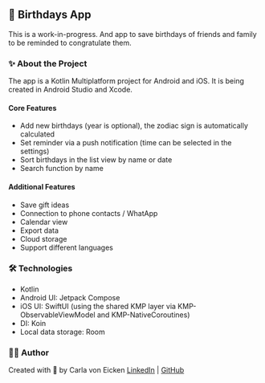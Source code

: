 ## 🎂 Birthdays App

This is a work-in-progress. And app to save birthdays of friends and family to be reminded to congratulate them.

### ✨ About the Project

The app is a Kotlin Multiplatform project for Android and iOS. It is being created in Android Studio and Xcode. 

#### Core Features

- Add new birthdays (year is optional), the zodiac sign is automatically calculated
- Set reminder via a push notification (time can be selected in the settings)
- Sort birthdays in the list view by name or date
- Search function by name

#### Additional Features

- Save gift ideas
- Connection to phone contacts / WhatApp
- Calendar view
- Export data
- Cloud storage
- Support different languages

### 🛠️ Technologies

- Kotlin
- Android UI: Jetpack Compose
- iOS UI: SwiftUI (using the shared KMP layer via KMP-ObservableViewModel and KMP-NativeCoroutines)
- DI: Koin
- Local data storage: Room

### 👩‍💻 Author

Created with 💙 by Carla von Eicken
[LinkedIn](https://www.linkedin.com/in/carla-von-eicken/) | [GitHub](https://github.com/carla-voneicken)
